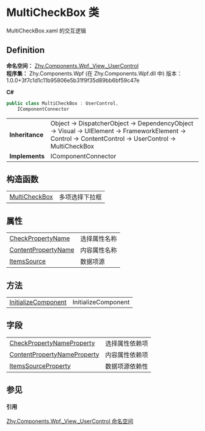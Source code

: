 # MultiCheckBox 类


MultiCheckBox.xaml 的交互逻辑



## Definition
**命名空间：** <a href="N_Zhy_Components_Wpf__View__UserControl.md">Zhy.Components.Wpf._View._UserControl</a>  
**程序集：** Zhy.Components.Wpf (在 Zhy.Components.Wpf.dll 中) 版本：1.0.0+3f7c1d1c11b95806e5b31f9f35d89bb6bf59c47e

**C#**
``` C#
public class MultiCheckBox : UserControl, 
	IComponentConnector
```

<table><tr><td><strong>Inheritance</strong></td><td>Object  →  DispatcherObject  →  DependencyObject  →  Visual  →  UIElement  →  FrameworkElement  →  Control  →  ContentControl  →  UserControl  →  MultiCheckBox</td></tr>
<tr><td><strong>Implements</strong></td><td>IComponentConnector</td></tr>
</table>



## 构造函数
<table>
<tr>
<td><a href="M_Zhy_Components_Wpf__View__UserControl_MultiCheckBox__ctor.md">MultiCheckBox</a></td>
<td>多项选择下拉框</td></tr>
</table>

## 属性
<table>
<tr>
<td><a href="P_Zhy_Components_Wpf__View__UserControl_MultiCheckBox_CheckPropertyName.md">CheckPropertyName</a></td>
<td>选择属性名称</td></tr>
<tr>
<td><a href="P_Zhy_Components_Wpf__View__UserControl_MultiCheckBox_ContentPropertyName.md">ContentPropertyName</a></td>
<td>内容属性名称</td></tr>
<tr>
<td><a href="P_Zhy_Components_Wpf__View__UserControl_MultiCheckBox_ItemsSource.md">ItemsSource</a></td>
<td>数据项源</td></tr>
</table>

## 方法
<table>
<tr>
<td><a href="M_Zhy_Components_Wpf__View__UserControl_MultiCheckBox_InitializeComponent.md">InitializeComponent</a></td>
<td>InitializeComponent</td></tr>
</table>

## 字段
<table>
<tr>
<td><a href="F_Zhy_Components_Wpf__View__UserControl_MultiCheckBox_CheckPropertyNameProperty.md">CheckPropertyNameProperty</a></td>
<td>选择属性依赖项</td></tr>
<tr>
<td><a href="F_Zhy_Components_Wpf__View__UserControl_MultiCheckBox_ContentPropertyNameProperty.md">ContentPropertyNameProperty</a></td>
<td>内容属性依赖项</td></tr>
<tr>
<td><a href="F_Zhy_Components_Wpf__View__UserControl_MultiCheckBox_ItemsSourceProperty.md">ItemsSourceProperty</a></td>
<td>数据项源依赖性</td></tr>
</table>

## 参见


#### 引用
<a href="N_Zhy_Components_Wpf__View__UserControl.md">Zhy.Components.Wpf._View._UserControl 命名空间</a>  
